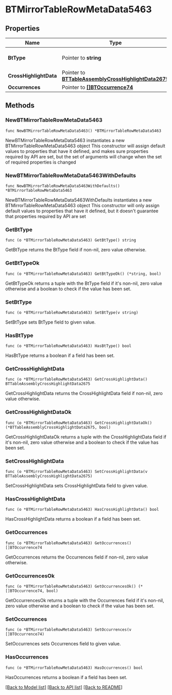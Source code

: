 # BTMirrorTableRowMetaData5463

## Properties

Name | Type | Description | Notes
------------ | ------------- | ------------- | -------------
**BtType** | Pointer to **string** | Type of JSON object. | [optional] 
**CrossHighlightData** | Pointer to [**BTTableAssemblyCrossHighlightData2675**](BTTableAssemblyCrossHighlightData2675.md) |  | [optional] 
**Occurrences** | Pointer to [**[]BTOccurrence74**](BTOccurrence74.md) |  | [optional] 

## Methods

### NewBTMirrorTableRowMetaData5463

`func NewBTMirrorTableRowMetaData5463() *BTMirrorTableRowMetaData5463`

NewBTMirrorTableRowMetaData5463 instantiates a new BTMirrorTableRowMetaData5463 object
This constructor will assign default values to properties that have it defined,
and makes sure properties required by API are set, but the set of arguments
will change when the set of required properties is changed

### NewBTMirrorTableRowMetaData5463WithDefaults

`func NewBTMirrorTableRowMetaData5463WithDefaults() *BTMirrorTableRowMetaData5463`

NewBTMirrorTableRowMetaData5463WithDefaults instantiates a new BTMirrorTableRowMetaData5463 object
This constructor will only assign default values to properties that have it defined,
but it doesn't guarantee that properties required by API are set

### GetBtType

`func (o *BTMirrorTableRowMetaData5463) GetBtType() string`

GetBtType returns the BtType field if non-nil, zero value otherwise.

### GetBtTypeOk

`func (o *BTMirrorTableRowMetaData5463) GetBtTypeOk() (*string, bool)`

GetBtTypeOk returns a tuple with the BtType field if it's non-nil, zero value otherwise
and a boolean to check if the value has been set.

### SetBtType

`func (o *BTMirrorTableRowMetaData5463) SetBtType(v string)`

SetBtType sets BtType field to given value.

### HasBtType

`func (o *BTMirrorTableRowMetaData5463) HasBtType() bool`

HasBtType returns a boolean if a field has been set.

### GetCrossHighlightData

`func (o *BTMirrorTableRowMetaData5463) GetCrossHighlightData() BTTableAssemblyCrossHighlightData2675`

GetCrossHighlightData returns the CrossHighlightData field if non-nil, zero value otherwise.

### GetCrossHighlightDataOk

`func (o *BTMirrorTableRowMetaData5463) GetCrossHighlightDataOk() (*BTTableAssemblyCrossHighlightData2675, bool)`

GetCrossHighlightDataOk returns a tuple with the CrossHighlightData field if it's non-nil, zero value otherwise
and a boolean to check if the value has been set.

### SetCrossHighlightData

`func (o *BTMirrorTableRowMetaData5463) SetCrossHighlightData(v BTTableAssemblyCrossHighlightData2675)`

SetCrossHighlightData sets CrossHighlightData field to given value.

### HasCrossHighlightData

`func (o *BTMirrorTableRowMetaData5463) HasCrossHighlightData() bool`

HasCrossHighlightData returns a boolean if a field has been set.

### GetOccurrences

`func (o *BTMirrorTableRowMetaData5463) GetOccurrences() []BTOccurrence74`

GetOccurrences returns the Occurrences field if non-nil, zero value otherwise.

### GetOccurrencesOk

`func (o *BTMirrorTableRowMetaData5463) GetOccurrencesOk() (*[]BTOccurrence74, bool)`

GetOccurrencesOk returns a tuple with the Occurrences field if it's non-nil, zero value otherwise
and a boolean to check if the value has been set.

### SetOccurrences

`func (o *BTMirrorTableRowMetaData5463) SetOccurrences(v []BTOccurrence74)`

SetOccurrences sets Occurrences field to given value.

### HasOccurrences

`func (o *BTMirrorTableRowMetaData5463) HasOccurrences() bool`

HasOccurrences returns a boolean if a field has been set.


[[Back to Model list]](../README.md#documentation-for-models) [[Back to API list]](../README.md#documentation-for-api-endpoints) [[Back to README]](../README.md)


